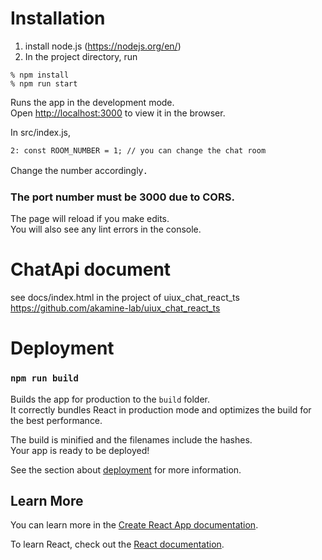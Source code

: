 # Installation
1. install node.js (https://nodejs.org/en/)
2. In the project directory, run 
```
% npm install
% npm run start
```

Runs the app in the development mode.\
Open [http://localhost:3000](http://localhost:3000) to view it in the browser.

In src/index.js,
```
2: const ROOM_NUMBER = 1; // you can change the chat room 
```
Change the number accordingly．

### The port number must be 3000 due to CORS.

The page will reload if you make edits.\
You will also see any lint errors in the console.

# ChatApi document
see docs/index.html in the project of uiux_chat_react_ts
https://github.com/akamine-lab/uiux_chat_react_ts

# Deployment
### `npm run build`

Builds the app for production to the `build` folder.\
It correctly bundles React in production mode and optimizes the build for the best performance.

The build is minified and the filenames include the hashes.\
Your app is ready to be deployed!

See the section about [deployment](https://facebook.github.io/create-react-app/docs/deployment) for more information.

## Learn More

You can learn more in the [Create React App documentation](https://facebook.github.io/create-react-app/docs/getting-started).

To learn React, check out the [React documentation](https://reactjs.org/).
